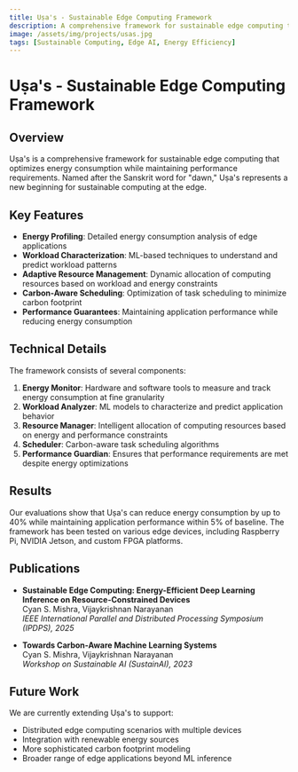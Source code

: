 ```yaml
---
title: Uṣa's - Sustainable Edge Computing Framework
description: A comprehensive framework for sustainable edge computing that optimizes energy consumption while maintaining performance requirements.
image: /assets/img/projects/usas.jpg
tags: [Sustainable Computing, Edge AI, Energy Efficiency]
---
```


# Uṣa's - Sustainable Edge Computing Framework

## Overview

Uṣa's is a comprehensive framework for sustainable edge computing that optimizes energy consumption while maintaining performance requirements. Named after the Sanskrit word for "dawn," Uṣa's represents a new beginning for sustainable computing at the edge.

## Key Features

- **Energy Profiling**: Detailed energy consumption analysis of edge applications
- **Workload Characterization**: ML-based techniques to understand and predict workload patterns
- **Adaptive Resource Management**: Dynamic allocation of computing resources based on workload and energy constraints
- **Carbon-Aware Scheduling**: Optimization of task scheduling to minimize carbon footprint
- **Performance Guarantees**: Maintaining application performance while reducing energy consumption

## Technical Details

The framework consists of several components:

1. **Energy Monitor**: Hardware and software tools to measure and track energy consumption at fine granularity
2. **Workload Analyzer**: ML models to characterize and predict application behavior
3. **Resource Manager**: Intelligent allocation of computing resources based on energy and performance constraints
4. **Scheduler**: Carbon-aware task scheduling algorithms
5. **Performance Guardian**: Ensures that performance requirements are met despite energy optimizations

## Results

Our evaluations show that Uṣa's can reduce energy consumption by up to 40% while maintaining application performance within 5% of baseline. The framework has been tested on various edge devices, including Raspberry Pi, NVIDIA Jetson, and custom FPGA platforms.

## Publications

- **Sustainable Edge Computing: Energy-Efficient Deep Learning Inference on Resource-Constrained Devices**  
  Cyan S. Mishra, Vijaykrishnan Narayanan  
  *IEEE International Parallel and Distributed Processing Symposium (IPDPS), 2025*

- **Towards Carbon-Aware Machine Learning Systems**  
  Cyan S. Mishra, Vijaykrishnan Narayanan  
  *Workshop on Sustainable AI (SustainAI), 2023*

## Future Work

We are currently extending Uṣa's to support:

- Distributed edge computing scenarios with multiple devices
- Integration with renewable energy sources
- More sophisticated carbon footprint modeling
- Broader range of edge applications beyond ML inference
